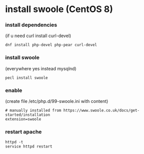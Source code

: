 # install swoole (CentOS 8)

### install dependencies
(if u need curl install curl-devel)
```console
dnf install php-devel php-pear curl-devel
```

### install swoole
(everywhere yes instead mysqlnd)
```console
pecl install swoole
```

### enable
(create file /etc/php.d/99-swoole.ini with content)
```console
# manually installed from https://www.swoole.co.uk/docs/get-started/installation
extension=swoole
```

### restart apache
```console
httpd -t
service httpd restart
```
